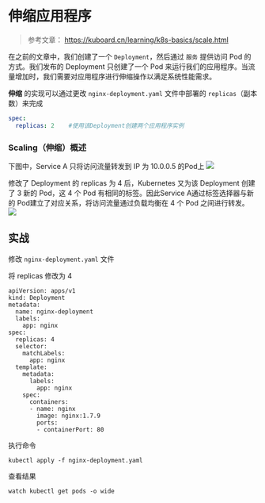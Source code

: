 # 伸缩应用程序
> 参考文章： https://kuboard.cn/learning/k8s-basics/scale.html

在之前的文章中，我们创建了一个 `Deployment`，然后通过 `服务` 提供访问 Pod 的方式。我们发布的 Deployment 只创建了一个 Pod 来运行我们的应用程序。当流量增加时，我们需要对应用程序进行伸缩操作以满足系统性能需求。

**伸缩** 的实现可以通过更改 `nginx-deployment.yaml` 文件中部署的 `replicas`（副本数）来完成
```yaml
spec:
  replicas: 2    #使用该Deployment创建两个应用程序实例
```
### Scaling（伸缩）概述
下图中，Service A 只将访问流量转发到 IP 为 10.0.0.5 的Pod上
![](https://my-note.oss-cn-beijing.aliyuncs.com/2019/12/scale-1.png)

修改了 Deployment 的 replicas 为 4 后，Kubernetes 又为该 Deployment 创建了 3 新的 Pod，这 4 个 Pod 有相同的标签。因此Service A通过标签选择器与新的 Pod建立了对应关系，将访问流量通过负载均衡在 4 个 Pod 之间进行转发。
![](https://my-note.oss-cn-beijing.aliyuncs.com/2019/12/scale-2.png)

## 实战
修改 `nginx-deployment.yaml` 文件

将 replicas 修改为 4
```
apiVersion: apps/v1
kind: Deployment
metadata:
  name: nginx-deployment
  labels:
    app: nginx
spec:
  replicas: 4
  selector:
    matchLabels:
      app: nginx
  template:
    metadata:
      labels:
        app: nginx
    spec:
      containers:
      - name: nginx
        image: nginx:1.7.9
        ports:
        - containerPort: 80
```
执行命令
```
kubectl apply -f nginx-deployment.yaml
```
查看结果
```
watch kubectl get pods -o wide
```
